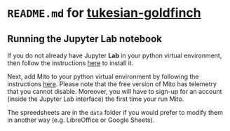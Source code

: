 # `README.md` for [tukesian-goldfinch](https://github.com/Ai-Yukino/tukesian-goldfinch)

## Running the Jupyter Lab notebook

If you do not already have Jupyter **Lab** in your python virtual environment, then follow the instructions [here](https://jupyter.org/install) to install it.

Next, add Mito to your python virtual environment by following the instructions [here](https://docs.trymito.io/getting-started/installing-mito/installing-mito-inside-a-virtual-environment). Please note that the free version of Mito has telemetry that you cannot disable. Moreover, you will have to sign-up for an account (inside the Jupyter Lab interface) the first time your run Mito.

The spreedsheets are in the `data` folder if you would prefer to modify them in another way (e.g. LibreOffice or Google Sheets).
